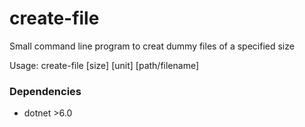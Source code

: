 # create-file
Small command line program to creat dummy files of a specified size

Usage: create-file [size] [unit] [path/filename]

### Dependencies
- dotnet >6.0
